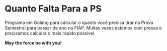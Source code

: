 # Quanto Falta Para a PS
Programa em Golang para calcular o quanto você precisa tirar na Prova Semestral para passar de ano na FIAP.
Muitas vezes estamos com pressa e precisamos calcular o mais rápido possível.

**May the force be with you!**
